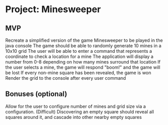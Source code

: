 # Project: Minesweeper

## MVP

Recreate a simplified version of the game Minesweeper to be played in the java console
The game should be able to randomly generate 10 mines in a 10x10 grid
The user will be able to enter a command that represents a coordinate to check a location for a mine
The application will display a number from 0-8 depending on how many mines surround that location
If the user selects a mine, the game will respond "boom!" and the game will be lost
If every non-mine square has been revealed, the game is won
Render the grid to the console after every user command

## Bonuses (optional)

Allow for the user to configure number of mines and grid size via a configuration.
(Difficult) Discovering an empty square should reveal all squares around it, and cascade into other nearby empty squares
